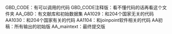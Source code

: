 GBD_CODE：有可以调用的代码
GBD_CODE注释版：看不懂代码的话再看这个文件夹
AA_GBD：有文献库和初始数据集
AA1029：和204个国家无关的代码
AA1030：和204个国家有关的代码
AA1104：和joinpoint软件相关的代码
AA初稿：所有输出的初始版
AA_maintext：最终提交版
